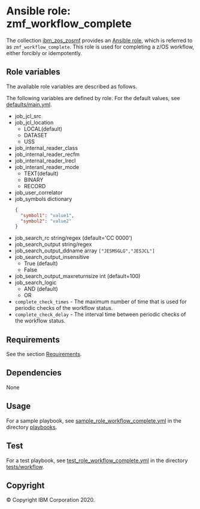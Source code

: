 # Ansible role: zmf_workflow_complete
The collection [ibm_zos_zosmf](../../README.md) provides an [Ansible role](https://docs.ansible.com/ansible/latest/user_guide/playbooks_reuse_roles.html), which is referred to as `zmf_workflow_complete`. This role is used for completing a z/OS workflow, either forcibly or idempotently.


## Role variables
The available role variables are described as follows.

The following variables are defined by role. For the default values, see [defaults/main.yml](defaults/main.yml).

- job_jcl_src
- job_jcl_location
  - LOCAL(default)
  - DATASET
  - USS
- job_internal_reader_class
- job_internal_reader_recfm
- job_internal_reader_lrecl
- job_interanl_reader_mode
  - TEXT(default)
  - BINARY
  - RECORD
- job_user_correlator
- job_symbols
    dictionary
    ```json
    {
      "symbol1": "value1",
      "symbol2": "value2"
    }
    ```
- job_search_rc
    string/regex (default='CC 0000')
- job_search_output
    string/regex
- job_search_output_ddname
    array
    `["JESMSGLG","JESJCL"]`
- job_search_output_insensitive
  - True (default)
  - False
- job_search_output_maxreturnsize
    int (default=100)
- job_search_logic
  - AND (default)
  - OR
- `complete_check_times` - The maximum number of time that is used for periodic checks of the workflow status.
- `complete_check_delay` - The interval time between periodic checks of the workflow status.


## Requirements
See the section [Requirements](../../docs/README_workflow.md#Requirements). 


## Dependencies
None


## Usage
For a sample playbook, see [sample_role_workflow_complete.yml](../../playbooks/sample_role_workflow_complete.yml) in the directory [playbooks](../../playbooks/README.md).


## Test
For a test playbook, see [test_role_workflow_complete.yml](../../tests/workflow/test_role_workflow_complete.yml) in the directory [tests/workflow](../../tests/workflow/README.md).


## Copyright
© Copyright IBM Corporation 2020.